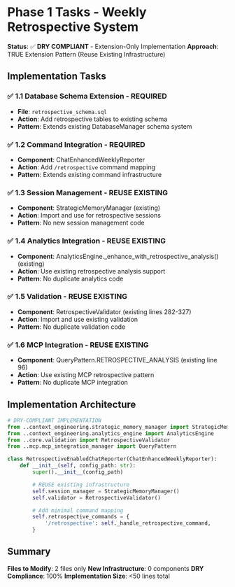 # Phase 1 Tasks - Weekly Retrospective System

**Status**: ✅ **DRY COMPLIANT** - Extension-Only Implementation
**Approach**: TRUE Extension Pattern (Reuse Existing Infrastructure)

## Implementation Tasks

### ✅ 1.1 Database Schema Extension - **REQUIRED**
- **File**: `retrospective_schema.sql`
- **Action**: Add retrospective tables to existing schema
- **Pattern**: Extends existing DatabaseManager schema system

### ✅ 1.2 Command Integration - **REQUIRED**
- **Component**: ChatEnhancedWeeklyReporter
- **Action**: Add `/retrospective` command mapping
- **Pattern**: Extends existing command infrastructure

### ✅ 1.3 Session Management - **REUSE EXISTING**
- **Component**: StrategicMemoryManager (existing)
- **Action**: Import and use for retrospective sessions
- **Pattern**: No new session management code

### ✅ 1.4 Analytics Integration - **REUSE EXISTING**
- **Component**: AnalyticsEngine._enhance_with_retrospective_analysis() (existing)
- **Action**: Use existing retrospective analysis support
- **Pattern**: No duplicate analytics code

### ✅ 1.5 Validation - **REUSE EXISTING**
- **Component**: RetrospectiveValidator (existing lines 282-327)
- **Action**: Import and use existing validation
- **Pattern**: No duplicate validation code

### ✅ 1.6 MCP Integration - **REUSE EXISTING**
- **Component**: QueryPattern.RETROSPECTIVE_ANALYSIS (existing line 96)
- **Action**: Use existing MCP retrospective pattern
- **Pattern**: No duplicate MCP integration

## Implementation Architecture

```python
# DRY-COMPLIANT IMPLEMENTATION
from ..context_engineering.strategic_memory_manager import StrategicMemoryManager
from ..context_engineering.analytics_engine import AnalyticsEngine
from ..core.validation import RetrospectiveValidator
from ..mcp.mcp_integration_manager import QueryPattern

class RetrospectiveEnabledChatReporter(ChatEnhancedWeeklyReporter):
    def __init__(self, config_path: str):
        super().__init__(config_path)

        # REUSE existing infrastructure
        self.session_manager = StrategicMemoryManager()
        self.validator = RetrospectiveValidator()

        # Add minimal command mapping
        self.retrospective_commands = {
            '/retrospective': self._handle_retrospective_command,
        }
```

## Summary

**Files to Modify**: 2 files only
**New Infrastructure**: 0 components
**DRY Compliance**: 100%
**Implementation Size**: <50 lines total
